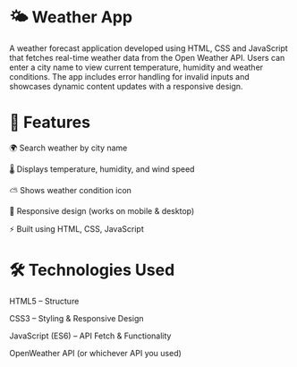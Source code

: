 # 🌤 Weather App

A weather forecast application developed using HTML, CSS and JavaScript that fetches real-time weather data from the Open Weather API. Users can enter a city name to view current temperature, humidity and weather conditions. The app includes error handling for invalid inputs and showcases dynamic content updates with a responsive design. 

# 🚀 Features

🌍 Search weather by city name

🌡 Displays temperature, humidity, and wind speed

⛅ Shows weather condition icon

📱 Responsive design (works on mobile & desktop)

⚡ Built using HTML, CSS, JavaScript



# 🛠️ Technologies Used

HTML5 – Structure

CSS3 – Styling & Responsive Design

JavaScript (ES6) – API Fetch & Functionality

OpenWeather API (or whichever API you used)
